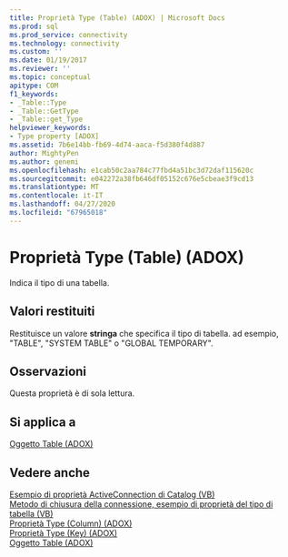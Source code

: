 ```yaml
---
title: Proprietà Type (Table) (ADOX) | Microsoft Docs
ms.prod: sql
ms.prod_service: connectivity
ms.technology: connectivity
ms.custom: ''
ms.date: 01/19/2017
ms.reviewer: ''
ms.topic: conceptual
apitype: COM
f1_keywords:
- _Table::Type
- _Table::GetType
- _Table::get_Type
helpviewer_keywords:
- Type property [ADOX]
ms.assetid: 7b6e14bb-fb69-4d74-aaca-f5d380f4d887
author: MightyPen
ms.author: genemi
ms.openlocfilehash: e1cab50c2aa784c77fbd4a51bc3d72daf115620c
ms.sourcegitcommit: e042272a38fb646df05152c676e5cbeae3f9cd13
ms.translationtype: MT
ms.contentlocale: it-IT
ms.lasthandoff: 04/27/2020
ms.locfileid: "67965018"
---
```

# <a name="type-property-table-adox"></a>Proprietà Type (Table) (ADOX)
Indica il tipo di una tabella.  
  
## <a name="return-values"></a>Valori restituiti  
 Restituisce un valore **stringa** che specifica il tipo di tabella. ad esempio, "TABLE", "SYSTEM TABLE" o "GLOBAL TEMPORARY".  
  
## <a name="remarks"></a>Osservazioni  
 Questa proprietà è di sola lettura.  
  
## <a name="applies-to"></a>Si applica a  
 [Oggetto Table (ADOX)](../../../ado/reference/adox-api/table-object-adox.md)  
  
## <a name="see-also"></a>Vedere anche  
 [Esempio di proprietà ActiveConnection di Catalog (VB)](../../../ado/reference/adox-api/catalog-activeconnection-property-example-vb.md)   
 [Metodo di chiusura della connessione, esempio di proprietà del tipo di tabella (VB)](../../../ado/reference/adox-api/connection-close-method-table-type-property-example-vb.md)   
 [Proprietà Type (Column) (ADOX)](../../../ado/reference/adox-api/type-property-column-adox.md)   
 [Proprietà Type (Key) (ADOX)](../../../ado/reference/adox-api/type-property-key-adox.md)   
 [Oggetto Table (ADOX)](../../../ado/reference/adox-api/table-object-adox.md)
